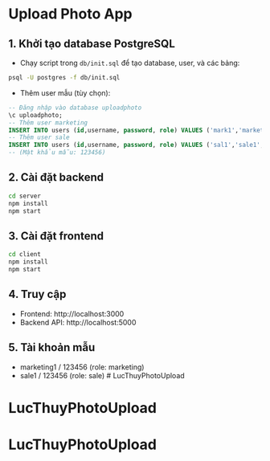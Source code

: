 # Upload Photo App

## 1. Khởi tạo database PostgreSQL

- Chạy script trong `db/init.sql` để tạo database, user, và các bảng:

```bash
psql -U postgres -f db/init.sql
```

- Thêm user mẫu (tùy chọn):
```sql
-- Đăng nhập vào database uploadphoto
\c uploadphoto;
-- Thêm user marketing
INSERT INTO users (id,username, password, role) VALUES ('mark1','marketing1', 'admin', 'marketing');
-- Thêm user sale
INSERT INTO users (id,username, password, role) VALUES ('sal1','sale1', 'admin', 'sale');
-- (Mật khẩu mẫu: 123456)
```

## 2. Cài đặt backend
```bash
cd server
npm install
npm start
```

## 3. Cài đặt frontend
```bash
cd client
npm install
npm start
```

## 4. Truy cập
- Frontend: http://localhost:3000
- Backend API: http://localhost:5000

## 5. Tài khoản mẫu
- marketing1 / 123456 (role: marketing)
- sale1 / 123456 (role: sale) # LucThuyPhotoUpload
# LucThuyPhotoUpload
# LucThuyPhotoUpload
